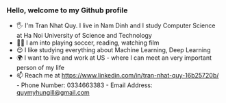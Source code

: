 ### Hello, welcome to my Github profile

* 🖐️ I'm Tran Nhat Quy. I live in Nam Dinh and I study Computer Science at Ha Noi University of Science and Technology
* 🧍‍♂️ I am into playing soccer, reading, watching film
* 😍 I like studying everything about Machine Learning, Deep Learning
* 🌍 I want to live and work at US - where I can meet an very important person of my life
* 📫 Reach me at https://www.linkedin.com/in/tran-nhat-quy-16b25720b/ - Phone Number: 0334663383 - Email Address: quymyhungill@gmail.com
